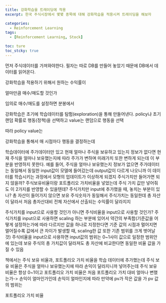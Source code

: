 ```yaml
---
title: 강화학습을 트레이딩에 적용
excerpt: 한국 주식시장에서 몇몇 종목에 대해 강화학습을 적용시켜 트레이딩을 해보자

categories:
  - Reinforcement Learning
tags:
  - [Reinforcement Learning, Stock]

toc: ture
toc_stcky: true
---
```


먼저 주식데이터를 가져와야한다.
필자는 따로 DB를 만들어 놓았기 때문에 DB에서 데이터를 읽어온다.

강화학습을 적용하기 위해서 
원하는 수익률이 

얼마만큼 매수/매도할 것인가

임의로 매수/매도를 설정하면 분봉에서

강화학습은 초기에 학습데이터를 탐험(exploration)을 통해 만들어낸다. 
policy냐 초기 랜덤 확률로 행동(정책)을 선택하고
value는 랜덤으로 행동을 선택

따라 policy
value는 

강화학습을 통해서 매 시점마다 행동을 결정하는데

학습데이터에 주가데이터만 있고 현재 얼마나 주식을 보유하고 있는지 정보가 없다면 
현재 주식을 얼마나 보유했는지에 따라 주가가 변하며 미래가치 또한 변하게 되는데 이 부분을 반영하지 못한다.
예를 들어, 주식을 얼마나 보유했는지 정보가 없으면 주가데이터는 동일해서 동일한 input값이 모델에 들어갔는데 
output값이 다르게 나오니까 이 데이터를 학습시키는 과정에서 모형의 업데이트가 이상하게 되겠지
주식가치만 들어가면 되지 않을까? 주식보유비율이랑 포트폴리오 가치비율을 넣었는데 주식 가치 값만 넣어줘도
이 2가지를 반영할 수 있을텐데? 주식가치만 input에 추가했을 때, 놓치는 부분이 있나?
총 자산이 들어가지 않으면 보유 주식숫자가 동일해서 주식가치는 동일한데 총 자산이 달라서 처음 총자산대비
전체 자산에서 산출되는 수익률이 달라지지

주식가치를 input으로 사용할 것인가 아니면 주식비율을 input으로 사용할 것인가?
주식가치를 input으로 사용하면 scaling 하는 부분에 있어서 약간의 부족함(기준값을 어떻게 설정하는가에 따라 다르지만
값을 하나로 지정한다면 기준 값의 시점과 멀어지면 멀어질수록 값에서 큰 차이가 발생할 때, scaling한 값 또한 기존 범위를 크게 벗어날 것)
주식비율을 input으로 사용하면 input값의 범위는 0~1사이 값으로 일정한 범위안에 있는데 보유 주식의 총 가치값이 달라져도 총 자산에 비교한다면
동일한 비율 값을 가질 수 있음





책에서는 주식 보유 비율과, 포트폴리오 가치 비율을 학습 데이터에 추가했는데
주식 보유 비율은 주식을 얼마나 보유했는지에 따라 손익이 달라지니까 넣어주는데
주식 보유 비율은 항상 0~1이고
포트폴리오 가치 비율은 처음 포트폴리오 가치 대비 얼마나 변했는가-> 손익이 얼마인가인데
손익이 얼마인지에 따라 만약에 pv가 작은 값을 가
pv 값의 범위는 



포트폴리오 가치 비율



      
      
